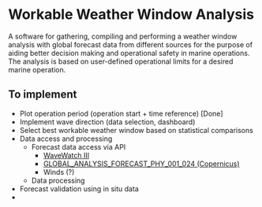 # Workable Weather Window Analysis

A software for gathering, compiling and performing a weather window analysis with global forecast data from different sources for the purpose of aiding better decision making and operational safety in marine operations. The analysis is based on user-defined operational limits for a desired marine operation.

## To implement
- Plot operation period (operation start + time reference) [Done]
- Implement wave direction (data selection, dashboard)
- Select best workable weather window based on statistical comparisons
- Data access and processing
  - Forecast data access via API
    - [WaveWatch III](https://coastwatch.pfeg.noaa.gov/erddap/griddap/NWW3_Global_Best.html)
    - [GLOBAL_ANALYSIS_FORECAST_PHY_001_024 (Copernicus)](https://resources.marine.copernicus.eu/product-detail/GLOBAL_ANALYSIS_FORECAST_PHY_001_024/INFORMATION)
    - Winds (?)
  - Data processing 
- Forecast validation using in situ data
- 


